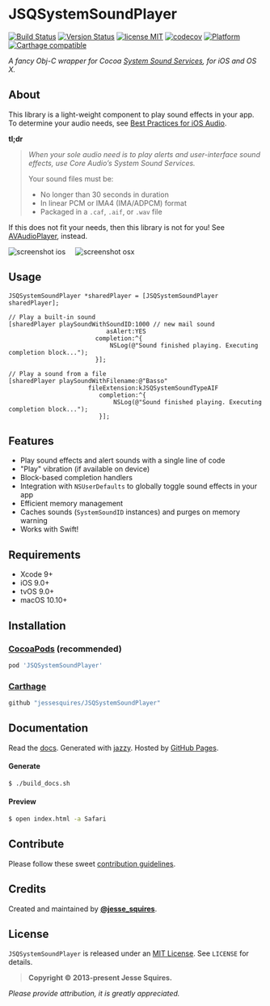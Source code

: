 # JSQSystemSoundPlayer

[![Build Status](https://secure.travis-ci.org/jessesquires/JSQSystemSoundPlayer.svg)](https://travis-ci.org/jessesquires/JSQSystemSoundPlayer) [![Version Status](https://img.shields.io/cocoapods/v/JSQSystemSoundPlayer.svg)][podLink] [![license MIT](https://img.shields.io/cocoapods/l/JSQSystemSoundPlayer.svg)][mitLink] [![codecov](https://codecov.io/gh/jessesquires/JSQSystemSoundPlayer/branch/develop/graph/badge.svg)](https://codecov.io/gh/jessesquires/JSQSystemSoundPlayer) [![Platform](https://img.shields.io/cocoapods/p/JSQSystemSoundPlayer.svg)][docsLink] [![Carthage compatible](https://img.shields.io/badge/Carthage-compatible-4BC51D.svg?style=flat)](https://github.com/Carthage/Carthage)

*A fancy Obj-C wrapper for Cocoa [System Sound Services](https://developer.apple.com/library/ios/documentation/AudioToolbox/Reference/SystemSoundServicesReference/Reference/reference.html), for iOS and OS X.*

## About

This library is a light-weight component to play sound effects in your app.
To determine your audio needs, see [Best Practices for iOS Audio](https://developer.apple.com/library/ios/DOCUMENTATION/AudioVideo/Conceptual/MultimediaPG/UsingAudio/UsingAudio.html#//apple_ref/doc/uid/TP40009767-CH2-SW10).

**tl;dr**
>*When your sole audio need is to play alerts and user-interface sound effects, use Core Audio’s System Sound Services.*
>
>Your sound files must be:
>
>* No longer than 30 seconds in duration
>* In linear PCM or IMA4 (IMA/ADPCM) format
>* Packaged in a `.caf`, `.aif`, or `.wav` file

If this does not fit your needs, then this library is not for you!
See [AVAudioPlayer](https://developer.apple.com/library/ios/DOCUMENTATION/AVFoundation/Reference/AVAudioPlayerClassReference/Reference/Reference.html), instead.

![screenshot ios][imgLinkiOS] &nbsp;&nbsp;&nbsp; ![screenshot osx][imgLinkOSX]

## Usage

```objc
JSQSystemSoundPlayer *sharedPlayer = [JSQSystemSoundPlayer sharedPlayer];

// Play a built-in sound
[sharedPlayer playSoundWithSoundID:1000 // new mail sound
                           asAlert:YES
                        completion:^{
                            NSLog(@"Sound finished playing. Executing completion block...");
                        }];

// Play a sound from a file
[sharedPlayer playSoundWithFilename:@"Basso"
                      fileExtension:kJSQSystemSoundTypeAIF
                         completion:^{
                             NSLog(@"Sound finished playing. Executing completion block...");
                         }];
```

## Features

* Play sound effects and alert sounds with a single line of code
* "Play" vibration (if available on device)
* Block-based completion handlers
* Integration with `NSUserDefaults` to globally toggle sound effects in your app
* Efficient memory management
* Caches sounds (`SystemSoundID` instances) and purges on memory warning
* Works with Swift!

## Requirements

* Xcode 9+
* iOS 9.0+
* tvOS 9.0+
* macOS 10.10+

## Installation

### [CocoaPods](https://cocoapods.org) (recommended)

````ruby
pod 'JSQSystemSoundPlayer'
````

### [Carthage](https://github.com/Carthage/Carthage)

````bash
github "jessesquires/JSQSystemSoundPlayer"
````

## Documentation

Read the [docs][docsLink]. Generated with [jazzy](https://github.com/realm/jazzy). Hosted by [GitHub Pages](https://pages.github.com).

#### Generate

````bash
$ ./build_docs.sh
````

#### Preview

````bash
$ open index.html -a Safari
````

## Contribute

Please follow these sweet [contribution guidelines](https://github.com/jessesquires/HowToContribute).

## Credits

Created and maintained by [**@jesse_squires**](https://twitter.com/jesse_squires).

## License

`JSQSystemSoundPlayer` is released under an [MIT License][mitLink]. See `LICENSE` for details.

>**Copyright &copy; 2013-present Jesse Squires.**

*Please provide attribution, it is greatly appreciated.*

[docsLink]:https://jessesquires.github.io/JSQSystemSoundPlayer
[podLink]:https://cocoapods.org/pods/JSQSystemSoundPlayer
[mitLink]:https://opensource.org/licenses/MIT
[imgLinkiOS]:https://raw.githubusercontent.com/jessesquires/JSQSystemSoundPlayer/develop/Screenshots/ios.png
[imgLinkOSX]:https://raw.githubusercontent.com/jessesquires/JSQSystemSoundPlayer/develop/Screenshots/osx.png
